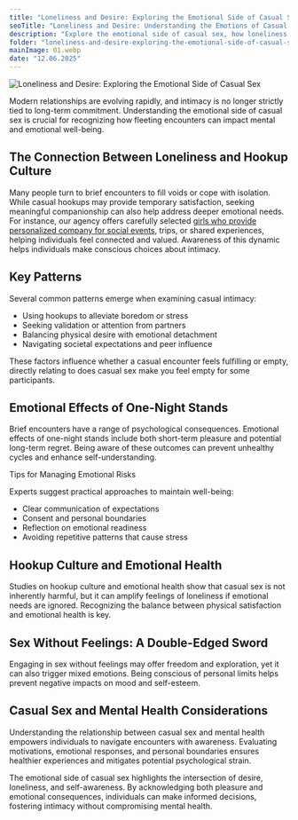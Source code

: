 ```yaml
---
title: "Loneliness and Desire: Exploring the Emotional Side of Casual Sex"
seoTitle: "Loneliness and Desire: Understanding the Emotions of Casual Sex"   # SEO Title для head
description: "Explore the emotional side of casual sex, how loneliness affects desire, and ways to navigate intimate connections with self-awareness and care."
folder: "loneliness-and-desire-exploring-the-emotional-side-of-casual-sex"
mainImage: 01.webp
date: "12.06.2025"
---
```


![Loneliness and Desire: Exploring the Emotional Side of Casual Sex](/assets/img/media/loneliness-and-desire-exploring-the-emotional-side-of-casual-sex/01.webp)


Modern relationships are evolving rapidly, and intimacy is no longer strictly tied to long-term commitment. Understanding the emotional side of casual sex is crucial for recognizing how fleeting encounters can impact mental and emotional well-being.

<h2>The Connection Between Loneliness and Hookup Culture</h2>

Many people turn to brief encounters to fill voids or cope with isolation. While casual hookups may provide temporary satisfaction, seeking meaningful companionship can also help address deeper emotional needs. For instance, our agency offers carefully selected <a href="/services/models-for-private-events">girls who provide personalized company for social events</a>, trips, or shared experiences, helping individuals feel connected and valued. Awareness of this dynamic helps individuals make conscious choices about intimacy.

<h2>Key Patterns</h2>

Several common patterns emerge when examining casual intimacy:
<ul>
<li>Using hookups to alleviate boredom or stress</li>
<li>Seeking validation or attention from partners</li>
<li>Balancing physical desire with emotional detachment</li>
<li>Navigating societal expectations and peer influence</li>
</ul>

These factors influence whether a casual encounter feels fulfilling or empty, directly relating to does casual sex make you feel empty for some participants.

<h2>Emotional Effects of One-Night Stands</h2>

Brief encounters have a range of psychological consequences. Emotional effects of one-night stands include both short-term pleasure and potential long-term regret. Being aware of these outcomes can prevent unhealthy cycles and enhance self-understanding.

Tips for Managing Emotional Risks

Experts suggest practical approaches to maintain well-being:
<ul>
<li>Clear communication of expectations</li>
<li>Consent and personal boundaries</li>
<li>Reflection on emotional readiness</li>
<li>Avoiding repetitive patterns that cause stress</li>
</ul>

<h2>Hookup Culture and Emotional Health</h2>

Studies on hookup culture and emotional health show that casual sex is not inherently harmful, but it can amplify feelings of loneliness if emotional needs are ignored. Recognizing the balance between physical satisfaction and emotional health is key.

<h2>Sex Without Feelings: A Double-Edged Sword</h2>

Engaging in sex without feelings may offer freedom and exploration, yet it can also trigger mixed emotions. Being conscious of personal limits helps prevent negative impacts on mood and self-esteem.

<h2>Casual Sex and Mental Health Considerations</h2>

Understanding the relationship between casual sex and mental health empowers individuals to navigate encounters with awareness. Evaluating motivations, emotional responses, and personal boundaries ensures healthier experiences and mitigates potential psychological strain.

The emotional side of casual sex highlights the intersection of desire, loneliness, and self-awareness. By acknowledging both pleasure and emotional consequences, individuals can make informed decisions, fostering intimacy without compromising mental health.
